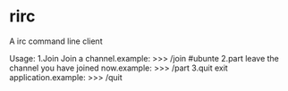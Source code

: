 # rirc
A irc command line client

Usage:
1.Join 
	Join a channel.example:
	>>> /join #ubunte
2.part 
	leave the channel you have joined now.example:
	>>> /part
3.quit
	exit application.example:
	>>> /quit 

